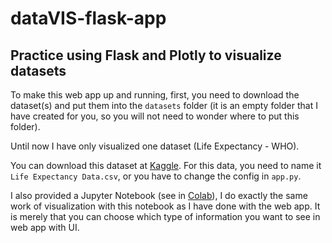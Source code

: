 # dataVIS-flask-app
## Practice using Flask and Plotly to visualize datasets

To make this web app up and running, first, you need to download the dataset(s) and put them into the `datasets` folder (it is an empty folder that I have created for you, so you will not need to wonder where to put this folder).

Until now I have only visualized one dataset (Life Expectancy - WHO).

You can download this dataset at [Kaggle](https://www.kaggle.com/datasets/kumarajarshi/life-expectancy-who). For this data, you need to name it `Life Expectancy Data.csv`, or you have to change the config in `app.py`.

I also provided a Jupyter Notebook (see in [Colab](https://colab.research.google.com/drive/1gzqicuUJm5UeOuVYkHRgL0WQla1jVRLv?authuser=2#scrollTo=JU_cb662_DyE)), I do exactly the same work of visualization with this notebook as I have done with the web app. It is merely that you can choose which type of information you want to see in web app with UI.
